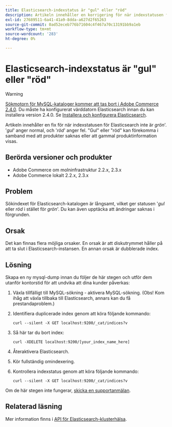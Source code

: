 ```yaml
---
title: Elasticsearch-indexstatus är "gul" eller "röd"
description: Artikeln innehåller en korrigering för när indexstatusen för Elasticsearch inte är '*green*'. '*yellow*' anger normal och '*red*' anger felaktig. "Gul" eller "röd" kan förekomma i samband med att produkter saknas eller att gammal produktinformation visas.
exl-id: 27689511-6a41-41a9-8dda-a627d2f65263
source-git-commit: 0ad52eceb776b71604c4f467a70c13191bb9a1eb
workflow-type: tm+mt
source-wordcount: '283'
ht-degree: 0%

---
```


# Elasticsearch-indexstatus är &quot;gul&quot; eller &quot;röd&quot;

>[!WARNING]
>
> [Sökmotorn för MySQL-kataloger kommer att tas bort i Adobe Commerce 2.4.0](/help/announcements/adobe-commerce-announcements/mysql-catalog-search-engine-will-be-removed-in-magento-2-4-0.md). Du måste ha konfigurerat värddatorn Elasticsearch innan du kan installera version 2.4.0. Se [Installera och konfigurera Elasticsearch](https://devdocs.magento.com/guides/v2.3/config-guide/elasticsearch/es-overview.html).

Artikeln innehåller en fix för när indexstatusen för Elasticsearch inte är *grön*&#39;. &#39;*gul*&#39; anger normal, och &#39;*röd*&#39; anger fel. &quot;Gul&quot; eller &quot;röd&quot; kan förekomma i samband med att produkter saknas eller att gammal produktinformation visas.

## Berörda versioner och produkter

* Adobe Commerce om molninfrastruktur 2.2.x, 2.3.x
* Adobe Commerce lokalt 2.2.x, 2.3.x

## Problem

Sökindexet för Elasticsearch-katalogen är långsamt, vilket ger statusen &#39;*gul* eller *röd* i stället för *grön*&#39;. Du kan även upptäcka att ändringar saknas i förgrunden.

## Orsak

Det kan finnas flera möjliga orsaker. En orsak är att diskutrymmet håller på att ta slut i Elasticsearch-instansen. En annan orsak är dubblerade index.

## Lösning

Skapa en ny mysql-dump innan du följer de här stegen och utför dem utanför kontorstid för att undvika att dina kunder påverkas:

1. Växla tillfälligt till MySQL-sökning - aktivera MySQL-sökning. (Obs! Kom ihåg att växla tillbaka till Elasticsearch, annars kan du få prestandaproblem.)
1. Identifiera duplicerade index genom att köra följande kommando:

   ```
   curl --silent -X GET localhost:9200/_cat/indices?v
   ```

1. Så här tar du bort index:

   ```
   curl -XDELETE localhost:9200/[your_index_name_here]
   ```

1. Återaktivera Elasticsearch.
1. Kör fullständig omindexering.
1. Kontrollera indexstatus genom att köra följande kommando:

   ```
   curl --silent -X GET localhost:9200/_cat/indices?v
   ```

Om de här stegen inte fungerar, [skicka en supportanmälan](/help/help-center-guide/help-center/magento-help-center-user-guide.md#submit-ticket).

## Relaterad läsning

Mer information finns i [API för Elasticsearch-klusterhälsa](https://www.elastic.co/guide/en/elasticsearch/reference/current/cluster-health.html).
